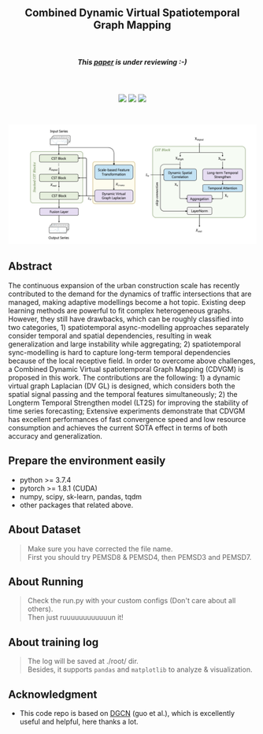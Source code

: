 <h2 align="center">Combined Dynamic Virtual Spatiotemporal Graph Mapping</h2>
<br>
<h5 align="center">This <a href="https://www.researchgate.net/publication/364126322_Combined_Dynamic_Virtual_Spatiotemporal_Graph_Mapping_for_Traffic_Prediction?_sg%5B0%5D=mdpk3xtXzGI84gwfVM7_NgGYjYzdiZh6SPgxlZsxKMX-KhDKPR-EZ6VlHKb-qYn0UihjRDf9p1msAmKwWTnE5pdILyUktKQekBGfjc5G.EZF8WgrjPkDgQWwhDKYI3Gtk09nfRaoCr7sozP2RF-99sn1Y1N_8_cBTcVlVX0BNnyr4u7SItxl4oDCeX8eUnw">paper</a> is under reviewing :-)</h5>

<br>
<p align="center">
<img align="center" src="https://img.shields.io/badge/Fast-80%25-blue" />
<img align="center" src="https://img.shields.io/badge/Stable-90%25-green" />
<img align="center" src="https://img.shields.io/badge/Topology_free-100%25-red" />
</p>
<br>

![images](https://github.com/Dandelionym/CDVGM/blob/main/imgs/framework.png)

## Abstract
The continuous expansion of the urban construction scale has recently contributed to the demand for the dynamics of traffic intersections that are managed, making adaptive modellings become a hot topic. Existing deep learning methods are powerful to fit complex heterogeneous graphs. However, they still have drawbacks, which can be roughly classified into two categories, 1) spatiotemporal async-modelling approaches separately consider temporal and spatial dependencies, resulting in weak generalization and large instability while aggregating; 2) spatiotemporal sync-modelling is hard to capture long-term temporal dependencies because of the local receptive field. In order to overcome above challenges, a Combined Dynamic Virtual spatiotemporal Graph Mapping (CDVGM) is proposed in this work. The contributions are the following: 1) a dynamic virtual graph Laplacian (DV GL) is designed, which considers both the spatial signal passing and the temporal features simultaneously; 2) the Longterm Temporal Strengthen model (LT2S) for improving the stability of time series forecasting; Extensive experiments demonstrate that CDVGM has excellent performances of fast convergence speed and low resource consumption and achieves the current SOTA effect in terms of both accuracy and generalization.

## Prepare the environment easily
* python >= 3.7.4
* pytorch >= 1.8.1 (CUDA)
* numpy, scipy, sk-learn, pandas, tqdm
* other packages that related above.

## About Dataset
> Make sure you have corrected the file name.<br/>
> First you should try PEMSD8 & PEMSD4, then PEMSD3 and PEMSD7.

## About Running
> Check the run.py with your custom configs (Don't care about all others). <br/>
> Then just ruuuuuuuuuuuun it!


## About training log
> The log will be saved at ./root/ dir.<br/>
> Besides, it supports `pandas` and `matplotlib` to analyze & visualization.

## Acknowledgment
* This code repo is based on [DGCN](https://github.com/guokan987/DGCN) (guo et al.), which is excellently useful and helpful, here thanks a lot.
